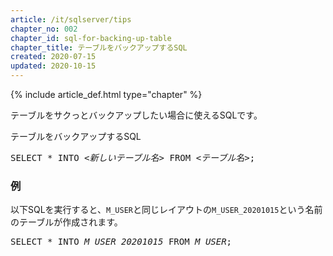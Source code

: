 ```yaml
---
article: /it/sqlserver/tips
chapter_no: 002
chapter_id: sql-for-backing-up-table
chapter_title: テーブルをバックアップするSQL
created: 2020-07-15
updated: 2020-10-15
---
```

{% include article_def.html type="chapter" %}

テーブルをサクっとバックアップしたい場合に使えるSQLです。

<div class="code-box">
<div class="title">テーブルをバックアップするSQL</div>
<pre>
SELECT * INTO <em>&lt;新しいテーブル名&gt;</em> FROM <em>&lt;テーブル名&gt;</em>;
</pre>
</div>

### 例
以下SQLを実行すると、`M_USER`と同じレイアウトの`M_USER_20201015`という名前のテーブルが作成されます。
<div class="code-box no-title">
<pre>
SELECT * INTO <em>M_USER_20201015</em> FROM <em>M_USER</em>;
</pre>
</div>
